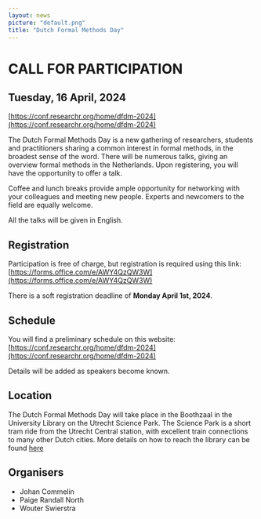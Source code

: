 ```yaml
---
layout: news
picture: "default.png"
title: "Dutch Formal Methods Day"
---
```


# CALL FOR PARTICIPATION

## Tuesday, 16 April, 2024

[https://conf.researchr.org/home/dfdm-2024](https://conf.researchr.org/home/dfdm-2024)

The Dutch Formal Methods Day is a new gathering of researchers, students
and practitioners sharing a common interest in formal methods, in the
broadest sense of the word. There will be numerous talks, giving an
overview formal methods in the Netherlands. Upon registering, you will
have the opportunity to offer a talk.

Coffee and lunch breaks provide ample opportunity for networking with
your colleagues and meeting new people. Experts and newcomers to the
field are equally welcome.

All the talks will be given in English.

## Registration

Participation is free of charge, but registration is required using this
link: [https://forms.office.com/e/AWY4QzQW3W](https://forms.office.com/e/AWY4QzQW3W)

There is a soft registration deadline of **Monday April 1st, 2024**.

## Schedule

You will find a preliminary schedule on this website: [https://conf.researchr.org/home/dfdm-2024](https://conf.researchr.org/home/dfdm-2024)

Details will be added as speakers become known.

## Location

The Dutch Formal Methods Day will take place in the Boothzaal in the University Library on
the Utrecht Science Park. The Science Park is a short tram ride from the
Utrecht Central station, with excellent train connections to many other
Dutch cities. More details on how to reach the library can be found [here](https://www.uu.nl/en/university-library-utrecht-science-park)

## Organisers
- Johan Commelin
- Paige Randall North
- Wouter Swierstra